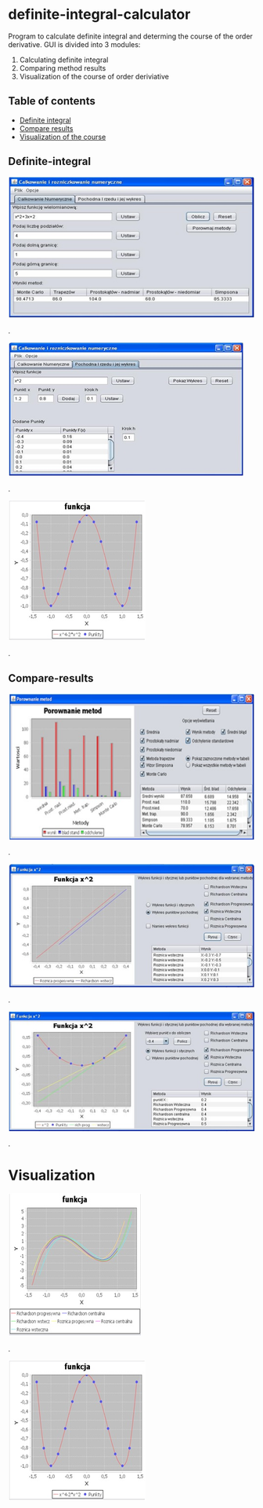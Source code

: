 # definite-integral-calculator
Program to calculate definite integral and determing the course of the order derivative. 
GUI is divided into 3 modules: 
1) Calculating definite integral
2) Comparing method results 
3) Visualization of the course of order deriviative

## Table of contents
* [Definite integral](#definite-integral)
* [Compare results](#compare-results)
* [Visualization of the course](#visualization)



## Definite-integral

![Guiexample](./images/definite_integral_inputing_data1.jpg)

.

![Guiexample](./images/order_derivative1.jpg)

.

![Guiexample](./images/chart_derivative.jpg)

.

## Compare-results

![Guiexample](./images/definite_integral_comparing_methods2.jpg)

.

![Guiexample](./images/chart_derivative_only.jpg)

.

![Guiexample](./images/chart_derivative_and.jpg)

.

# Visualization

![Guiexample](./images/chart_derivative2.jpg)

.

![Guiexample](./images/chart_derivative.jpg)


 
